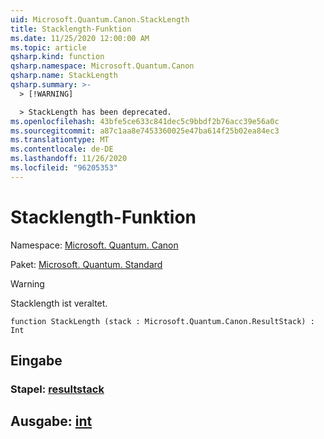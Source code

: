 ```yaml
---
uid: Microsoft.Quantum.Canon.StackLength
title: Stacklength-Funktion
ms.date: 11/25/2020 12:00:00 AM
ms.topic: article
qsharp.kind: function
qsharp.namespace: Microsoft.Quantum.Canon
qsharp.name: StackLength
qsharp.summary: >-
  > [!WARNING]

  > StackLength has been deprecated.
ms.openlocfilehash: 43bfe5ce633c841dec5c9bbdf2b76acc39e56a0c
ms.sourcegitcommit: a87c1aa8e7453360025e47ba614f25b02ea84ec3
ms.translationtype: MT
ms.contentlocale: de-DE
ms.lasthandoff: 11/26/2020
ms.locfileid: "96205353"
---
```

# <a name="stacklength-function"></a>Stacklength-Funktion

Namespace: [Microsoft. Quantum. Canon](xref:Microsoft.Quantum.Canon)

Paket: [Microsoft. Quantum. Standard](https://nuget.org/packages/Microsoft.Quantum.Standard)


> [!WARNING]
> Stacklength ist veraltet.



```qsharp
function StackLength (stack : Microsoft.Quantum.Canon.ResultStack) : Int
```


## <a name="input"></a>Eingabe

### <a name="stack--resultstack"></a>Stapel: [resultstack](xref:Microsoft.Quantum.Canon.ResultStack)





## <a name="output--int"></a>Ausgabe: [int](xref:microsoft.quantum.lang-ref.int)

